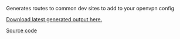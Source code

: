  Generates routes to common dev sites to add to your openvpn config 

[Download latest generated output here.](https://sebastiaanjansen.be/openvpn-dev-routes/routes.txt)

[Source code](https://github.com/whitebird/openvpn-dev-routes/)